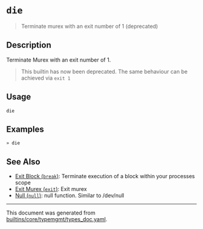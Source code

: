 # `die`

> Terminate murex with an exit number of 1 (deprecated)

## Description

Terminate Murex with an exit number of 1.

> This builtin has now been deprecated. The same behaviour can be achieved via
> `exit 1`

## Usage

```
die
```

## Examples

```
» die
```

## See Also

* [Exit Block (`break`)](../commands/break.md):
  Terminate execution of a block within your processes scope
* [Exit Murex (`exit`)](../commands/exit.md):
  Exit murex
* [Null (`null`)](../commands/devnull.md):
  null function. Similar to /dev/null

<hr/>

This document was generated from [builtins/core/typemgmt/types_doc.yaml](https://github.com/lmorg/murex/blob/master/builtins/core/typemgmt/types_doc.yaml).